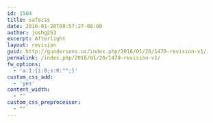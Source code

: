 ```yaml
---
id: 1504
title: safecss
date: 2016-01-20T09:57:27-08:00
author: joshg253
excerpt: Afterlight
layout: revision
guid: http://gundersons.us/index.php/2016/01/20/1470-revision-v1/
permalink: /index.php/2016/01/20/1470-revision-v1/
fw_options:
  - 'a:1:{i:0;s:0:"";}'
custom_css_add:
  - 'yes'
content_width:
  - ""
custom_css_preprocessor:
  - ""
---
```

